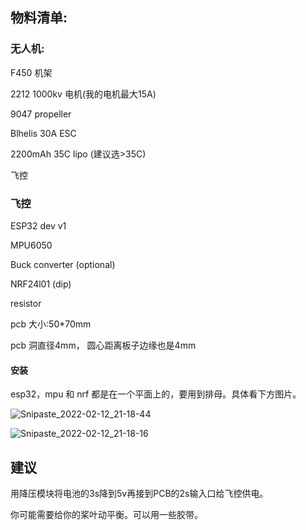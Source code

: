 

## 物料清单: 
### 无人机:
F450 机架

2212 1000kv 电机(我的电机最大15A)

9047 propeller

Blhelis 30A ESC 

2200mAh 35C lipo (建议选>35C)

飞控

### 飞控
ESP32 dev v1

MPU6050

Buck converter (optional)

NRF24l01 (dip)

resistor

pcb 大小:50*70mm

pcb 洞直径4mm， 圆心距离板子边缘也是4mm

#### 安装
esp32，mpu 和 nrf 都是在一个平面上的，要用到排母。具体看下方图片。

![Snipaste_2022-02-12_21-18-44](https://user-images.githubusercontent.com/93729382/153728822-b4021f53-91a1-41fd-ba63-0a54a1d2fdcd.png)

![Snipaste_2022-02-12_21-18-16](https://user-images.githubusercontent.com/93729382/153728832-dda35325-d8dc-4069-884d-cacaf6c28adc.png)



## 建议
用降压模块将电池的3s降到5v再接到PCB的2s输入口给飞控供电。

你可能需要给你的桨叶动平衡。可以用一些胶带。
